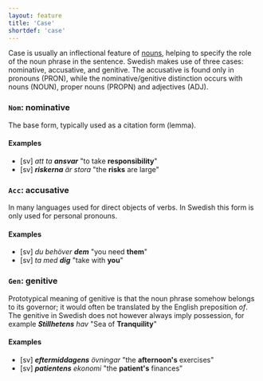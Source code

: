 ```yaml
---
layout: feature
title: 'Case'
shortdef: 'case'
---
```


Case is usually an inflectional feature of [nouns](sv-pos/NOUN), helping to specify the role of the noun phrase in the sentence. Swedish makes use of three cases: nominative, accusative, and genitive. The accusative is found only in 
pronouns (PRON), while the nominative/genitive distinction occurs with nouns (NOUN), proper nouns (PROPN) 
and adjectives (ADJ).

### <a name="Nom">`Nom`</a>: nominative

The base form, typically used as a citation form (lemma).

#### Examples

* [sv] _att ta <b>ansvar</b>_ "to take <b>responsibility</b>"
* [sv] _<b>riskerna</b> är stora_ "the <b>risks</b> are large"

### <a name="Acc">`Acc`</a>: accusative

In many languages used for direct objects of verbs. In Swedish this form is only used for personal pronouns.

#### Examples

* [sv] _du behöver <b>dem</b>_ "you need <b>them</b>"
* [sv] _ta med <b>dig</b>_ "take with <b>you</b>"

### <a name="Gen">`Gen`</a>: genitive

Prototypical meaning of genitive is that the noun phrase somehow belongs to its governor; it would often be translated by the English preposition _of_. The genitive in Swedish does not however always imply possession, for example _<b>Stillhetens</b> hav_ "Sea of <b>Tranquility</b>"

#### Examples

* [sv] _<b>eftermiddagens</b> övningar_ "the <b>afternoon's</b> exercises"
* [sv] _<b>patientens</b> ekonomi_ "the <b>patient's</b> finances"

<!-- Interlanguage links updated Čt lis 12 09:43:00 CET 2020 -->
